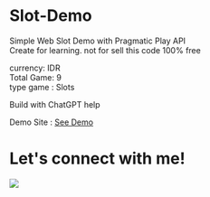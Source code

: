 # Slot-Demo

Simple Web Slot Demo with Pragmatic Play API <br>
Create for learning. not for sell this code 100% free

currency: IDR <br>
Total Game: 9 <br>
type game : Slots <br>

Build with ChatGPT help

Demo Site : <a href="https://slot-demo.nandz.my.id">See Demo</a>

# Let's connect with me!
<p>
    <a href="https://slot-demov9.netlify.app/" target="_blank"><img src="https://img.shields.io/badge/Website-https://slot-demov9.netlify.app/-blue?" /></a>
   
</p> 
